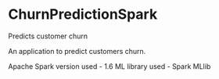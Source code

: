 # ChurnPredictionSpark
Predicts customer churn 

An application to predict customers churn. 

Apache Spark version used - 1.6
ML library used - Spark MLlib </br>
